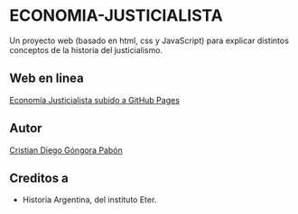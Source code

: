 # ECONOMIA-JUSTICIALISTA
Un proyecto web (basado en html, css y JavaScript) para explicar distintos conceptos de la historia del justicialismo.

## Web en linea
[Economía Justicialista subido a GitHub Pages](https://eudemonologia.github.io/EconomiaJusticialista/)

## Autor

[Cristian Diego Góngora Pabón](https://www.linkedin.com/in/cristiangongora/)

## Creditos a
- Historia Argentina, del instituto Eter.

